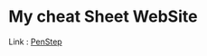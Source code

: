 # My cheat Sheet WebSite
Link :  [PenStep](https://pierreadams.notion.site/pierreadams/PenStep-eb6b21000ed243df904ac2986cb056de)
